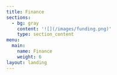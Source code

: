 ```yaml
---
title: Finance
sections:
  - bg: gray
    content: '![](/images/funding.png)'
    type: section_content
menu:
  main:
    name: Finance
    weight: 6
layout: landing
---
```


